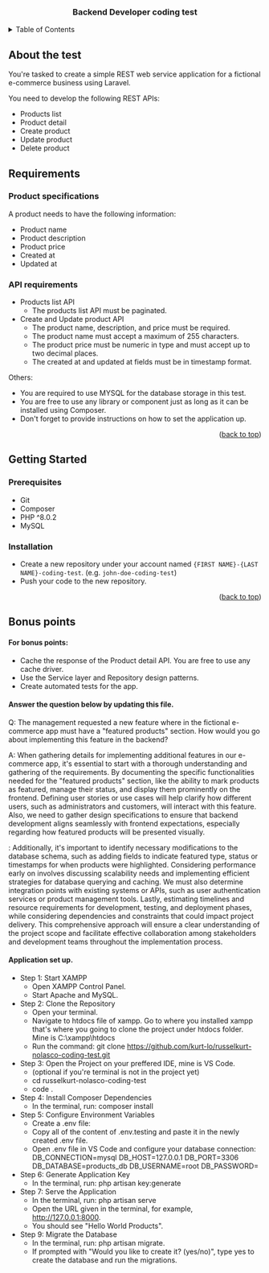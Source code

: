 <a name="readme-top"></a>

<div align="center">
    <h3 align="center">Backend Developer coding test</h3>
</div>

<!-- TABLE OF CONTENTS -->
<details>
  <summary>Table of Contents</summary>
  <ol>
    <li>
      <a href="#about-the-test">About the test</a>
    </li>
    <li>
      <a href="#requirements">Requirements</a>
      <ul>
        <li><a href="#product-specifications">Product specifications</a></li>
        <li><a href="#api-requirements">API Requirements</a></li>
      </ul>
    </li>
    <li>
      <a href="#getting-started">Getting started</a>
      <ul>
        <li><a href="#prerequisites">Prerequisites</a></li>
        <li><a href="#installation">Installation</a></li>
      </ul>
    </li>
    <li>
      <a href="#bonus-points">Bonus points</a>
    </li>
    <li>
      <a href="#application-set-up">Application Setup</a>
    </li>
  </ol>
</details>

<!-- ABOUT THE TEST -->
## About the test

You're tasked to create a simple REST web service application for a fictional e-commerce business using Laravel.

You need to develop the following REST APIs:

* Products list
* Product detail
* Create product
* Update product
* Delete product

<!-- REQUIREMENTS -->
## Requirements

### Product specifications

A product needs to have the following information:

* Product name
* Product description
* Product price
* Created at
* Updated at

### API requirements

* Products list API
    * The products list API must be paginated.
* Create and Update product API
    * The product name, description, and price must be required.
    * The product name must accept a maximum of 255 characters.
    * The product price must be numeric in type and must accept up to two decimal places.
    * The created at and updated at fields must be in timestamp format.

Others:
* You are required to use MYSQL for the database storage in this test.
* You are free to use any library or component just as long as it can be installed using Composer.
* Don't forget to provide instructions on how to set the application up.

<p align="right">(<a href="#readme-top">back to top</a>)</p>

<!-- GETTING STARTED -->
## Getting Started

### Prerequisites

* Git
* Composer
* PHP ^8.0.2
* MySQL

### Installation

* Create a new repository under your account named `{FIRST NAME}-{LAST NAME}-coding-test`. (e.g. `john-doe-coding-test`)
* Push your code to the new repository.

<p align="right">(<a href="#readme-top">back to top</a>)</p>

<!-- BONUS POINTS -->
## Bonus points

#### For bonus points:

* Cache the response of the Product detail API. You are free to use any cache driver.
* Use the Service layer and Repository design patterns.
* Create automated tests for the app.

#### Answer the question below by updating this file.

Q: The management requested a new feature where in the fictional e-commerce app must have a "featured products" section.
How would you go about implementing this feature in the backend?

A:   When gathering details for implementing additional features in our e-commerce app, it's essential to start with a thorough understanding and gathering of the requirements. By documenting the specific functionalities needed for the "featured products" section, like the ability to mark products as featured, manage their status, and display them prominently on the frontend. Defining user stories or use cases will help clarify how different users, such as administrators and customers, will interact with this feature. Also, we need to gather design specifications to ensure that backend development aligns seamlessly with frontend expectations, especially regarding how featured products will be presented visually.

:    Additionally, it's important to identify necessary modifications to the database schema, such as adding fields to indicate featured type, status or timestamps for when products were highlighted. Considering performance early on involves discussing scalability needs and implementing efficient strategies for database querying and caching. We must also determine integration points with existing systems or APIs, such as user authentication services or product management tools. Lastly, estimating timelines and resource requirements for development, testing, and deployment phases, while considering dependencies and constraints that could impact project delivery. This comprehensive approach will ensure a clear understanding of the project scope and facilitate effective collaboration among stakeholders and development teams throughout the implementation process.

#### Application set up.
* Step 1: Start XAMPP
    * Open XAMPP Control Panel.
    * Start Apache and MySQL.
* Step 2: Clone the Repository
    * Open your terminal.
    * Navigate to htdocs file of xampp. Go to where you installed xampp that's where you going to clone the project under htdocs folder. Mine is C:\xampp\htdocs
    * Run the command: git clone https://github.com/kurt-lo/russelkurt-nolasco-coding-test.git
* Step 3: Open the Project on your preffered IDE, mine is VS Code.
    * (optional if you're terminal is not in the project yet)
    * cd russelkurt-nolasco-coding-test
    * code .
* Step 4: Install Composer Dependencies
    * In the terminal, run: composer install
* Step 5: Configure Environment Variables
    * Create a .env file:
    * Copy all of the content of .env.testing and paste it in the newly created .env file.
    * Open .env file in VS Code and configure your database connection: DB_CONNECTION=mysql
                                                                        DB_HOST=127.0.0.1
                                                                        DB_PORT=3306
                                                                        DB_DATABASE=products_db
                                                                        DB_USERNAME=root
                                                                        DB_PASSWORD=
* Step 6: Generate Application Key
    * In the terminal, run: php artisan key:generate
* Step 7: Serve the Application
    * In the terminal, run: php artisan serve
    * Open the URL given in the terminal, for example, http://127.0.0.1:8000.
    * You should see "Hello World Products".
* Step 9: Migrate the Database
    * In the terminal, run: php artisan migrate.
    * If prompted with "Would you like to create it? (yes/no)", type yes to create the database and run the migrations.











